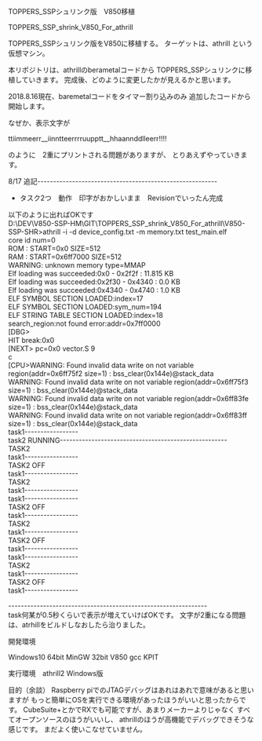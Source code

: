 TOPPERS_SSPシュリンク版　V850移植

TOPPERS_SSP_shrink_V850_For_athrill


TOPPERS_SSPシュリンク版をV850に移植する。
ターゲットは、athrill という仮想マシン。

本リポジトリは、athrillのberametalコードから
TOPPERS_SSPシュリンクに移植していきます。
完成後、どのように変更したかが見えるかと思います。

2018.8.16現在、baremetalコードをタイマー割り込みのみ
追加したコードから開始します。

なぜか、表示文字が　

ttiimmeerr__iinntteerrrruupptt__hhaannddlleerr!!!!

のように　2重にプリントされる問題がありますが、
とりあえずやっていきます。

8/17 追記---------------------------------------------------------
* タスク2つ　動作　印字がおかしいまま　Revisionでいったん完成

以下のように出ればOKです　<br>
D:\DEV\V850-SSP-HM\GIT\TOPPERS_SSP_shrink_V850_For_athrill\V850-SSP-SHR>athrill -i -d device_config.txt -m memory.txt test_main.elf<br>
core id num=0<br>
ROM : START=0x0 SIZE=512<br>
RAM : START=0x6ff7000 SIZE=512<br>
WARNING: unknown memory type=MMAP<br>
Elf loading was succeeded:0x0 - 0x2f2f : 11.815 KB<br>
Elf loading was succeeded:0x2f30 - 0x4340 : 0.0 KB<br>
Elf loading was succeeded:0x4340 - 0x4740 : 1.0 KB<br>
ELF SYMBOL SECTION LOADED:index=17<br>
ELF SYMBOL SECTION LOADED:sym_num=194<br>
ELF STRING TABLE SECTION LOADED:index=18<br>
search_region:not found error:addr=0x7ff0000<br>
[DBG><br>
HIT break:0x0<br>
[NEXT> pc=0x0 vector.S 9<br>
c<br>
[CPU>WARNING: Found invalid data write on not variable region(addr=0x6ff75f2 size=1) : bss_clear(0x144e)@stack_data<br>
WARNING: Found invalid data write on not variable region(addr=0x6ff75f3 size=1) : bss_clear(0x144e)@stack_data<br>
WARNING: Found invalid data write on not variable region(addr=0x6ff83fe size=1) : bss_clear(0x144e)@stack_data<br>
WARNING: Found invalid data write on not variable region(addr=0x6ff83ff size=1) : bss_clear(0x144e)@stack_data<br>
task1-----------------<br>
task2 RUNNING-----------------------------------------------------<br>
TASK2<br>
task1-----------------<br>
TASK2 OFF<br>
task1-----------------<br>
TASK2<br>
task1-----------------<br>
task1-----------------<br>
TASK2 OFF<br>
task1-----------------<br>
TASK2<br>
task1-----------------<br>
TASK2 OFF<br>
task1-----------------<br>
task1-----------------<br>
TASK2<br>
task1-----------------<br>
TASK2 OFF<br>
task1-----------------<br>

---------------------------------------------------------------<br>
task何某が0.5秒くらいで表示が増えていけばOKです。
文字が2重になる問題は、atrhillをビルドしなおしたら治りました。



開発環境

Windows10 64bit
MinGW 32bit
V850 gcc KPIT

実行環境　athrill2  Windows版

目的（余談）
Raspberry piでのJTAGデバッグはあれはあれで意味があると思いますが
もっと簡単にOSを実行できる環境があったほうがいいと思ったからです。
CubeSuite+とかでRXでも可能ですが、あまりメーカーよりじゃなく
すべてオープンソースのほうがいいし、
athrillのほうが高機能でデバッグできそうな感じです。
まだよく使いこなせていません。　

